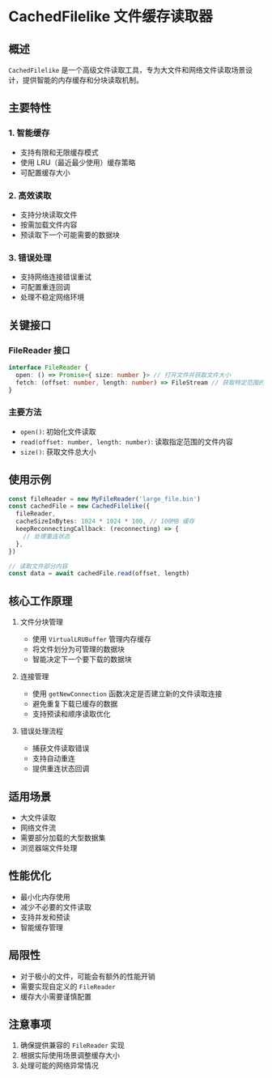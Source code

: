 # CachedFilelike 文件缓存读取器

## 概述

`CachedFilelike` 是一个高级文件读取工具，专为大文件和网络文件读取场景设计，提供智能的内存缓存和分块读取机制。

## 主要特性

### 1. 智能缓存

- 支持有限和无限缓存模式
- 使用 LRU（最近最少使用）缓存策略
- 可配置缓存大小

### 2. 高效读取

- 支持分块读取文件
- 按需加载文件内容
- 预读取下一个可能需要的数据块

### 3. 错误处理

- 支持网络连接错误重试
- 可配置重连回调
- 处理不稳定网络环境

## 关键接口

### FileReader 接口

```typescript
interface FileReader {
  open: () => Promise<{ size: number }> // 打开文件并获取文件大小
  fetch: (offset: number, length: number) => FileStream // 获取特定范围的文件流
}
```

### 主要方法

- `open()`: 初始化文件读取
- `read(offset: number, length: number)`: 读取指定范围的文件内容
- `size()`: 获取文件总大小

## 使用示例

```typescript
const fileReader = new MyFileReader('large_file.bin')
const cachedFile = new CachedFilelike({
  fileReader,
  cacheSizeInBytes: 1024 * 1024 * 100, // 100MB 缓存
  keepReconnectingCallback: (reconnecting) => {
    // 处理重连状态
  },
})

// 读取文件部分内容
const data = await cachedFile.read(offset, length)
```

## 核心工作原理

1. 文件分块管理

   - 使用 `VirtualLRUBuffer` 管理内存缓存
   - 将文件划分为可管理的数据块
   - 智能决定下一个要下载的数据块

2. 连接管理

   - 使用 `getNewConnection` 函数决定是否建立新的文件读取连接
   - 避免重复下载已缓存的数据
   - 支持预读和顺序读取优化

3. 错误处理流程
   - 捕获文件读取错误
   - 支持自动重连
   - 提供重连状态回调

## 适用场景

- 大文件读取
- 网络文件流
- 需要部分加载的大型数据集
- 浏览器端文件处理

## 性能优化

- 最小化内存使用
- 减少不必要的文件读取
- 支持并发和预读
- 智能缓存管理

## 局限性

- 对于极小的文件，可能会有额外的性能开销
- 需要实现自定义的 `FileReader`
- 缓存大小需要谨慎配置

## 注意事项

1. 确保提供兼容的 `FileReader` 实现
2. 根据实际使用场景调整缓存大小
3. 处理可能的网络异常情况
